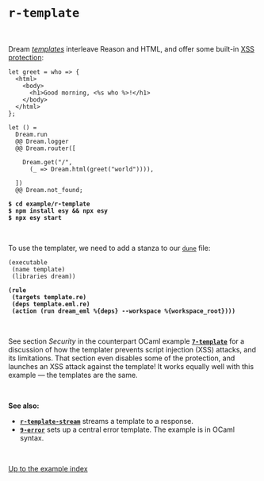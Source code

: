 # `r-template`

<br>

Dream [*templates*](https://aantron.github.io/dream/#templates) interleave
Reason and HTML, and offer some built-in
[XSS protection](https://cheatsheetseries.owasp.org/cheatsheets/Cross_Site_Scripting_Prevention_Cheat_Sheet.html):

```reason
let greet = who => {
  <html>
    <body>
      <h1>Good morning, <%s who %>!</h1>
    </body>
  </html>
};

let () =
  Dream.run
  @@ Dream.logger
  @@ Dream.router([

    Dream.get("/",
      (_ => Dream.html(greet("world")))),

  ])
  @@ Dream.not_found;
```

<pre><code><b>$ cd example/r-template</b>
<b>$ npm install esy && npx esy</b>
<b>$ npx esy start</b></code></pre>

<br>

To use the templater, we need to add a stanza to our
[`dune`](https://github.com/aantron/dream/blob/master/example/r-template/dune)
file:

<pre><code>(executable
 (name template)
 (libraries dream))

<b>(rule
 (targets template.re)
 (deps template.eml.re)
 (action (run dream_eml %{deps} --workspace %{workspace_root})))</b>
</code></pre>

<br>

See section *Security* in the counterpart OCaml example
[**`7-template`**](../7-template#security) for a discussion of how the templater
prevents script injection (XSS) attacks, and its limitations. That section even
disables some of the protection, and launches an XSS attack against the
template! It works equally well with this example &mdash; the templates are the
same.

<br>

**See also:**

- [**`r-template-stream`**](../r-template-stream#files) streams a template to a
  response.
- [**`9-error`**](../9-error#files) sets up a central error template. The
  example is in OCaml syntax.

<br>

[Up to the example index](../#reason)

<!-- TODO OWASP link; injection general link. -->
<!-- TODO Link to template syntax reference. -->
